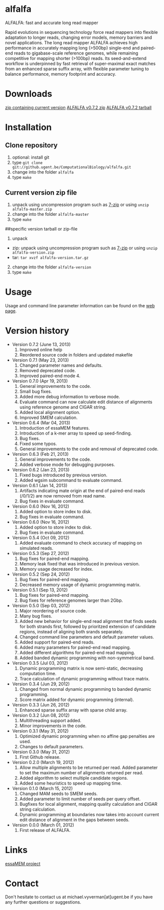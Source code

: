 alfalfa
=======

ALFALFA: fast and accurate long read mapper

Rapid evolutions in sequencing technology force read mappers into flexible adaptation to longer reads, changing error models, memory barriers and novel applications. The long read mapper ALFALFA achieves high performance in accurately mapping long (>500bp) single-end and paired-end reads to gigabase-scale reference genomes, while remaining competitive for mapping shorter (>100bp) reads. Its seed-and-extend workflow is underpinned by fast retrieval of super-maximal exact matches from an enhanced sparse suffix array, with flexible parameter tuning to balance performance, memory footprint and accuracy.

# Downloads

[zip containing current version](https://github.ugent.be/ComputationalBiology/alfalfa/archive/master.zip)
[ALFALFA v0.7.2 zip](https://github.ugent.be/ComputationalBiology/alfalfa/archive/v0.7.2.zip)
[ALFALFA v0.7.2 tarball](https://github.ugent.be/ComputationalBiology/alfalfa/archive/v0.7.2.tar.gz)

# Installation

## Clone repository

1.  optional: install git
2.  type `git clone git://github.ugent.be/ComputationalBiology/alfalfa.git`
3.  change into the folder `alfalfa`
4.  type `make`

## Current version zip file

1. unpack using uncompression program such as [7-zip](www.7-zip.org/‎) or using `unzip alfalfa-master.zip`
2. change into the folder `alfalfa-master`
3. type `make`

##specific version tarball  or zip-file

1. unpack
  * zip: unpack using uncompression program such as [7-zip](www.7-zip.org/‎) or using `unzip alfalfa-version.zip`
  * tar: `tar xvzf alfalfa-version.tar.gz`
2. change into the folder `alfalfa-version`
3. type `make`

# Usage

Usage and command line parameter information can be found on the [web page](https://github.ugent.be/pages/ComputationalBiology/alfalfa/).

# Version history

* Version 0.7.2 (June 13, 2013)  
  1. Improved online help
  2. Reordered source code in folders and updated makefile
* Version 0.7.1 (May 23, 2013)  
  1. Changed parameter names and defaults.  
  2. Removed deprecated code.  
  3. Improved paired-end mode 4.  
* Version 0.7.0 (Apr 19, 2013)  
  1. General improvements to the code.  
  2. Small bug fixes.  
  3. Added more debug information to verbose mode.   
  4. Evaluate command can now calculate edit distance of alignments using reference genome and CIGAR string.  
  5. Added local alignment option.  
  6. Improved SMEM calculation.  
* Version 0.6.4 (Mar 04, 2013)  
  1. Introduction of essaMEM features.  
  2. Introduction of a k-mer array to speed up seed-finding.  
  3. Bug fixes.  
  4. Fixed some typos.  
  5. General improvements to the code and removal of deprecated code.  
* Version 0.6.3 (Feb 21, 2013)  
  1. General improvements to the code.  
  2. Added verbose mode for debugging purposes.  
* Version 0.6.2 (Jan 23, 2013)  
  1. Fixed bugs introduced by previous version.  
  2. Added wgsim subcommand to evaluate command.  
* Version 0.6.1 (Jan 14, 2013)  
  1. Artifacts indicating mate origin at the end of paired-end reads (/0/1/2)  are now removed from read name.  
  2. Bug fixes in evaluate command.  
* Version 0.6.0 (Nov 16, 2012)  
  1. Added option to store index to disk.  
  2. Bug fixes in evaluate command.  
* Version 0.6.0 (Nov 16, 2012)  
  1. Added option to store index to disk.  
  2. Bug fixes in evaluate command.  
* Version 0.5.4 (Oct 09, 2012)  
  1. Added evaluate command to check accuracy of mapping on simulated reads.  
* Version 0.5.3 (Sep 27, 2012)  
  1. Bug fixes for paired-end mapping.  
  2. Memory leak fixed that was introduced in previous version.  
  3. Memory usage decreased for index.  
* Version 0.5.2 (Sep 24, 2012)  
  1. Bug fixes for paired-end mapping.  
  2. Decreased memory usage of dynamic programming matrix.  
* Version 0.5.1 (Sep 13, 2012)  
  1. Bug fixes for paired-end mapping.  
  2. Bug fixes for reference genomes larger than 2Gbp.  
* Version 0.5.0 (Sep 03, 2012)  
  1. Major reordering of source code. 
  2. Many bug fixes.  
  3. Added new behavior for single-end read alignment that finds seeds for both strands first, followed by prioritzed extension of candidate regions, instead of aligning both srands separately.  
  4. Changed command line parameters and default parameter values.  
  5. Added support for paired-end reads.  
  6. Added many parameters for paired-end read mapping.  
  7. Added different algorithms for paired-end read mapping.  
  8. Added banded dynamic programming with non-symmetrical band.  
* Version 0.3.5 (Jul 03, 2012)  
  1. Dynamic programming matrix is now semi-static, decreasing computation time.  
  2. Trace calculation of dynamic programming without trace matrix.  
* Version 0.3.4 (Jun 29, 2012)  
  1. Changed from normal dynamic programming to banded dynamic programming.  
  2. Score matrix added for dynamic programming (internal).  
* Version 0.3.3 (Jun 26, 2012)  
  1. Enhanced sparse suffix array with sparse child array.  
* Version 0.3.2 (Jun 08, 2012)  
  1. Multithreading support added.  
  2. Minor improvements in the code.  
* Version 0.3.1 (May 31, 2012)  
  1. Optimized dynamic programming when no affine gap penalties are used.  
  2. Changes to default parameters.  
* Version 0.3.0 (May 31, 2012)  
  1. First Github release.  
* Version 0.2.0 (March 19, 2012)  
  1. Allow multiple alignments to be returned per read. Added parameter to set the maximum number of alignments returned per read.  
  2. Added algorithm to select multiple candidate regions.  
  3. Added some heuristics to speed up mapping time.  
* Version 0.1.0 (March 15, 2012)  
  1. Changed MAM seeds to SMEM seeds.  
  2. Added parameter to limit number of seeds per query offset.
  3. Bugfixes for local alignment, mapping quality calculation and CIGAR string calculation.  
  4. Dynamic programming at boundaries now takes into account current edit distance of alignment in the gaps between seeds.  
* Version 0.0.0 (March 01, 2012)  
  1. First release of ALFALFA.  

# Links  

[essaMEM project](https://github.ugent.be/ComputationalBiology/essaMEM)

# Contact  

Don't hesitate to contact us at michael.vyverman[at]ugent.be if you have any further questions or suggestions. 